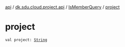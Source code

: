 [api](../../index.md) / [dk.sdu.cloud.project.api](../index.md) / [IsMemberQuery](index.md) / [project](./project.md)

# project

`val project: `[`String`](https://kotlinlang.org/api/latest/jvm/stdlib/kotlin/-string/index.html)